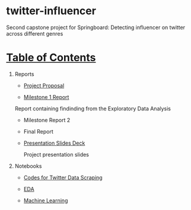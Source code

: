 # twitter-influencer
Second capstone project for Springboard: Detecting influencer on twitter across different genres

# [Table of Contents](https://github.com/pravatiswain/twitter-influencer)


1. Reports
     
    * [Project Proposal](https://github.com/pravatiswain/twitter-influencer/blob/main/Reports/Capstone%202_%20Project%20Proposal.pdf)
    
    * [Milestone 1 Report](https://github.com/pravatiswain/twitter-influencer/blob/main/Reports/Milestone%20Report%201_%20Capstone%202.pdf)
    
    Report containing findinding from the Exploratory Data Analysis
    * Milestone Report 2
    
    * Final Report
    
    * [Presentation Slides Deck]()
    
      Project presentation slides

2. Notebooks
    * [Codes for Twitter Data Scraping](https://github.com/pravatiswain/twitter-influencer/blob/main/Notebooks/Capstone%202%20-%20Twitter%20Data%20Scraping%20(Fashion%20Tweets).ipynb)

    * [EDA](https://github.com/pravatiswain/twitter-influencer/blob/main/Notebooks/EDA-%20Capstone%202%20(final).ipynb)
    
    * [Machine Learning](https://github.com/pravatiswain/twitter-influencer/tree/main/Notebooks/Machine%20Learning)
